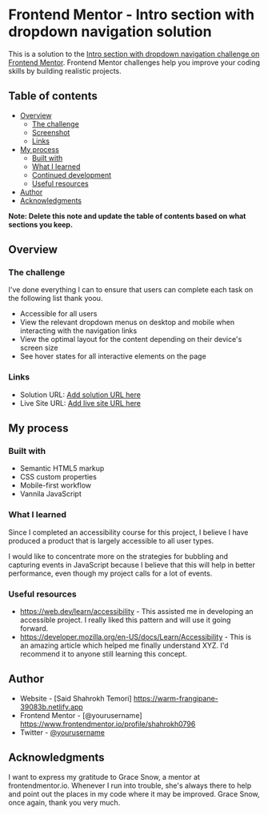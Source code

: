 # Frontend Mentor - Intro section with dropdown navigation solution

This is a solution to the [Intro section with dropdown navigation challenge on Frontend Mentor](https://www.frontendmentor.io/challenges/intro-section-with-dropdown-navigation-ryaPetHE5). Frontend Mentor challenges help you improve your coding skills by building realistic projects. 

## Table of contents

- [Overview](#overview)
  - [The challenge](#the-challenge)
  - [Screenshot](#screenshot)
  - [Links](#links)
- [My process](#my-process)
  - [Built with](#built-with)
  - [What I learned](#what-i-learned)
  - [Continued development](#continued-development)
  - [Useful resources](#useful-resources)
- [Author](#author)
- [Acknowledgments](#acknowledgments)

**Note: Delete this note and update the table of contents based on what sections you keep.**

## Overview

### The challenge

I've done everything I can to ensure that users can complete each task on the following list thank yoou.

- Accessible for all users
- View the relevant dropdown menus on desktop and mobile when interacting with the navigation links
- View the optimal layout for the content depending on their device's screen size
- See hover states for all interactive elements on the page


### Links

- Solution URL: [Add solution URL here](https://your-solution-url.com)
- Live Site URL: [Add live site URL here](https://your-live-site-url.com)

## My process

### Built with

- Semantic HTML5 markup
- CSS custom properties
- Mobile-first workflow
- Vannila JavaScript


### What I learned

Since I completed an accessibility course for this project, I believe I have produced a product that is largely accessible to all user types. 

I would like to concentrate more on the strategies for bubbling and capturing events in JavaScript because I believe that this will help in better performance, even though my project calls for a lot of events.

### Useful resources

-  https://web.dev/learn/accessibility - This assisted me in developing an accessible project. I really liked this pattern and will use it going forward.
- https://developer.mozilla.org/en-US/docs/Learn/Accessibility - This is an amazing article which helped me finally understand XYZ. I'd recommend it to anyone still learning this concept.

## Author

- Website - [Said Shahrokh Temori] https://warm-frangipane-39083b.netlify.app
- Frontend Mentor - [@yourusername] https://www.frontendmentor.io/profile/shahrokh0796
- Twitter - [@yourusername](https://www.twitter.com/TemoriShahrukh)

## Acknowledgments

I want to express my gratitude to Grace Snow, a mentor at frontendmentor.io. Whenever I run into trouble, she's always there to help and point out the places in my code where it may be improved.
Grace Snow, once again, thank you very much.


